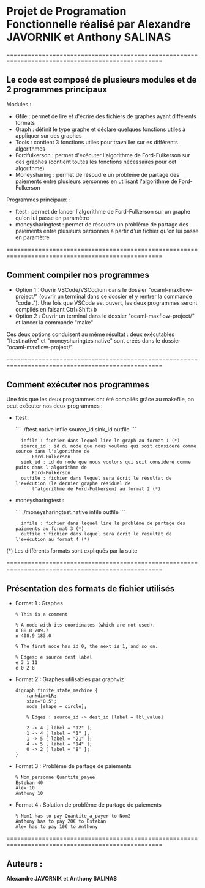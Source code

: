 # Projet de Programation Fonctionnelle réalisé par Alexandre JAVORNIK et Anthony SALINAS

==================================================================================================

## Le code est composé de plusieurs modules et de 2 programmes principaux

Modules :   
* Gfile : permet de lire et d'écrire des fichiers de graphes ayant différents formats
* Graph : définit le type graphe et déclare quelques fonctions utiles à appliquer sur des graphes
* Tools : contient 3 fonctions utiles pour travailler sur es différents algorithmes
* Fordfulkerson : permet d'exécuter l'algorithme de Ford-Fulkerson sur des graphes (contient toutes
    les fonctions nécessaires pour cet algorithme)
* Moneysharing : permet de résoudre un problème de partage des paiements entre plusieurs personnes
    en utilisant l'algorithme de Ford-Fulkerson

Programmes principaux : 
* ftest : permet de lancer l'algorithme de Ford-Fulkerson sur un graphe qu'on lui passe
    en paramètre
* moneysharingtest : permet de résoudre un problème de partage des paiements entre 
    plusieurs personnes à partir d'un fichier qu'on lui passe en paramètre

==================================================================================================

## Comment compiler nos programmes

* Option 1 : Ouvrir VSCode/VSCodium dans le dossier "ocaml-maxflow-project/" (ouvrir un terminal dans ce 
        dossier et y rentrer la commande "code ."). Une fois que VSCode est ouvert, les deux programmes seront
        compilés en faisant Ctrl+Shift+b
* Option 2 : Ouvrir un terminal dans le dossier "ocaml-maxflow-project/" et lancer la commande "make"

Ces deux options conduisent au même résultat : deux exécutables "ftest.native" et "moneysharingtes.native"
sont créés dans le dossier "ocaml-maxflow-project/".

==================================================================================================

## Comment exécuter nos programmes

Une fois que les deux programmes ont été compilés grâce au makefile, on peut exécuter nos deux programmes :
* ftest :

    ´´´
    ./ftest.native infile source_id sink_id outfile
    ´´´

        infile : fichier dans lequel lire le graph au format 1 (*)
        source_id : id du node que nous voulons qui soit consideré comme source dans l'algorithme de
            Ford-Fulkerson
        sink_id : id du node que nous voulons qui soit consideré comme puits dans l'algorithme de
            Ford-Fulkerson
        outfile : fichier dans lequel sera écrit le résultat de l'exécution (le dernier graphe résiduel de 
            l'algorithme de Ford-Fulkerson) au format 2 (*)

* moneysharingtest :

    ´´´
    ./moneysharingtest.native infile outfile
    ´´´

        infile : fichier dans lequel lire le problème de partage des paiements au format 3 (*)
        outfile : fichier dans lequel sera écrit le résultat de l'exécution au format 4 (*)

(*) Les différents formats sont expliqués par la suite

==================================================================================================

## Présentation des formats de fichier utilisés

* Format 1 : Graphes

    ```
    % This is a comment

    % A node with its coordinates (which are not used).
    n 88.8 209.7
    n 408.9 183.0

    % The first node has id 0, the next is 1, and so on.

    % Edges: e source dest label
    e 3 1 11
    e 0 2 8
    ```

* Format 2 : Graphes utilisables par graphviz

    ```
    digraph finite_state_machine {
        rankdir=LR;
        size="8,5";
        node [shape = circle];

        % Edges : source_id -> dest_id [label = lbl_value]

        2 -> 4 [ label = "12" ];
        1 -> 4 [ label = "1" ];
        1 -> 5 [ label = "21" ];
        4 -> 5 [ label = "14" ];
        0 -> 2 [ label = "8" ];
    }
    ```

* Format 3 : Problème de partage de paiements

    ```
    % Nom_personne Quantite_payee
    Esteban 40
    Alex 10
    Anthony 10
    ```

* Format 4 : Solution de problème de partage de paiements

    ```
    % Nom1 has to pay Quantite_a_payer to Nom2
    Anthony has to pay 20€ to Esteban
    Alex has to pay 10€ to Anthony
    ```

==================================================================================================

## Auteurs :
**Alexandre JAVORNIK** et **Anthony SALINAS**